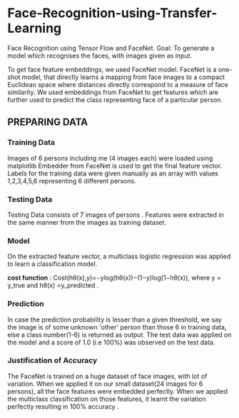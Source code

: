 # Face-Recognition-using-Transfer-Learning
Face Recognition using Tensor Flow and FaceNet.
Goal: To generate a model which recognises the faces, with images given as input.


To get face feature embeddings, we used FaceNet model.
FaceNet is a one-shot model, that directly learns a mapping from face images to a compact Euclidean space where distances directly correspond to a measure of face similarity. We used embeddings from FaceNet to get features which are further used to predict the class representing face of a particular person.

## PREPARING DATA ##
### Training Data ### 
 Images of 6 persons including me (4 images each) were loaded using matplotlib
 Embedder from FaceNet is used to get the final feature vector.
 Labels for the training data were given manually as an array with values 1,2,3,4,5,6 representing 6 different persons.
 
 ### Testing Data ###
 Testing Data consists of 7 images of persons .
 Features were extracted in the same manner from the images as training dataset.
 
 ### Model ###
 On the extracted feature vector, a multiclass logistic regression was applied to learn a classification model.
 
 **cost function** : Cost(hθ(x),y)=−ylog(hθ(x))−(1−y)log(1−hθ(x)), 
 where   y = y_true and
         hθ(x) =y_predicted .
 ### Prediction ###
 In case the prediction probability is lesser than a given threshold, we say the image is of some unknown 'other' person than    those 6 in training data, else a class number(1-6) is returned as output.
 The test data was applied on the model and a score of 1.0 (i.e 100%) was observed on the test data.
### Justification of Accuracy ###
The FaceNet is trained on a huge dataset of face images, with lot of variation. When we applied it on our small dataset(24 images for 6 persons), all the face features were embedded perfectly. When we applied the multiclass classification on those features, it learnt the variation perfectly resulting in 100% accuracy .
